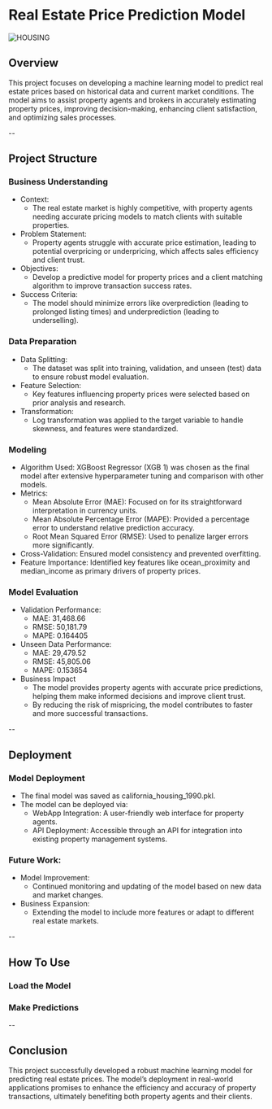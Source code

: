 # Real Estate Price Prediction Model

![HOUSING](https://images.unsplash.com/photo-1589927725301-dda06a332802?q=80&w=3149&auto=format&fit=crop&ixlib=rb-4.0.3&ixid=M3wxMjA3fDB8MHxwaG90by1wYWdlfHx8fGVufDB8fHx8fA%3D%3D)

## Overview
This project focuses on developing a machine learning model to predict real estate prices based on historical data and current market conditions. The model aims to assist property agents and brokers in accurately estimating property prices, improving decision-making, enhancing client satisfaction, and optimizing sales processes.

--

## Project Structure
### Business Understanding
- Context: 
    - The real estate market is highly competitive, with property agents needing accurate pricing models to match clients with suitable properties.
- Problem Statement: 
    - Property agents struggle with accurate price estimation, leading to potential overpricing or underpricing, which affects sales efficiency and client trust.
- Objectives: 
    - Develop a predictive model for property prices and a client matching algorithm to improve transaction success rates.
- Success Criteria: 
    - The model should minimize errors like overprediction (leading to prolonged listing times) and underprediction (leading to underselling).

### Data Preparation
- Data Splitting: 
    - The dataset was split into training, validation, and unseen (test) data to ensure robust model evaluation.
- Feature Selection: 
    - Key features influencing property prices were selected based on prior analysis and research.
- Transformation: 
    - Log transformation was applied to the target variable to handle skewness, and features were standardized.

### Modeling
- Algorithm Used: XGBoost Regressor (XGB 1) was chosen as the final model after extensive hyperparameter tuning and comparison with other models.
- Metrics:
    - Mean Absolute Error (MAE): Focused on for its straightforward interpretation in currency units.
    - Mean Absolute Percentage Error (MAPE): Provided a percentage error to understand relative prediction accuracy.
    - Root Mean Squared Error (RMSE): Used to penalize larger errors more significantly.
- Cross-Validation: Ensured model consistency and prevented overfitting.
- Feature Importance: Identified key features like ocean_proximity and median_income as primary drivers of property prices.

### Model Evaluation
- Validation Performance:
    - MAE: 31,468.66
    - RMSE: 50,181.79
    - MAPE: 0.164405
- Unseen Data Performance:
    - MAE: 29,479.52
    - RMSE: 45,805.06
    - MAPE: 0.153654
- Business Impact
    - The model provides property agents with accurate price predictions, helping them make informed decisions and improve client trust.
    - By reducing the risk of mispricing, the model contributes to faster and more successful transactions.

--

## Deployment
### Model Deployment
- The final model was saved as california_housing_1990.pkl.
- The model can be deployed via:
    - WebApp Integration: A user-friendly web interface for property agents.
    - API Deployment: Accessible through an API for integration into existing property management systems.

### Future Work:
- Model Improvement: 
    - Continued monitoring and updating of the model based on new data and market changes.
- Business Expansion: 
    - Extending the model to include more features or adapt to different real estate markets.

--

## How To Use
### Load the Model

### Make Predictions

--

## Conclusion
This project successfully developed a robust machine learning model for predicting real estate prices. The model’s deployment in real-world applications promises to enhance the efficiency and accuracy of property transactions, ultimately benefiting both property agents and their clients.